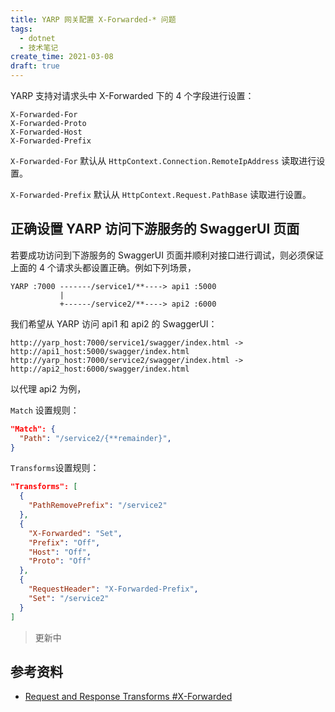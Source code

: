 ```yaml
---
title: YARP 网关配置 X-Forwarded-* 问题
tags:
  - dotnet
  - 技术笔记
create_time: 2021-03-08
draft: true
---
```


YARP 支持对请求头中 X-Forwarded 下的 4 个字段进行设置：

```
X-Forwarded-For
X-Forwarded-Proto
X-Forwarded-Host
X-Forwarded-Prefix
```


`X-Forwarded-For` 默认从 `HttpContext.Connection.RemoteIpAddress` 读取进行设置。

`X-Forwarded-Prefix` 默认从 `HttpContext.Request.PathBase` 读取进行设置。



## 正确设置 YARP 访问下游服务的 SwaggerUI 页面

若要成功访问到下游服务的 SwaggerUI 页面并顺利对接口进行调试，则必须保证上面的 4 个请求头都设置正确。例如下列场景，

```
YARP :7000 -------/service1/**----> api1 :5000
           |
           +------/service2/**----> api2 :6000
```

我们希望从 YARP 访问 api1 和 api2 的 SwaggerUI：
```
http://yarp_host:7000/service1/swagger/index.html -> http://api1_host:5000/swagger/index.html
http://yarp_host:7000/service2/swagger/index.html -> http://api2_host:6000/swagger/index.html
```

以代理 api2 为例，

`Match` 设置规则：

```json
"Match": {
  "Path": "/service2/{**remainder}",
}
```
`Transforms`设置规则：
```json
"Transforms": [
  {
    "PathRemovePrefix": "/service2"
  },
  {
    "X-Forwarded": "Set",
    "Prefix": "Off",
    "Host": "Off",
    "Proto": "Off"
  },
  {
    "RequestHeader": "X-Forwarded-Prefix",
    "Set": "/service2"
  }
]
```


> 更新中


## 参考资料

- [Request and Response Transforms #X-Forwarded](https://microsoft.github.io/reverse-proxy/articles/transforms.html#x-forwarded)